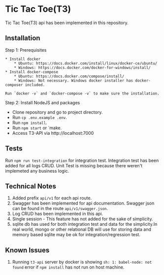 # Tic Tac Toe(T3)

Tic Tac Toe(T3) api has been implemented in this repository.


## Installation

Step 1: Prerequisites

    * Install docker
        * Ubuntu: https://docs.docker.com/install/linux/docker-ce/ubuntu/
        * Windows: https://docs.docker.com/docker-for-windows/install/
    * Install docker-compose
        * Ubuntu: https://docs.docker.com/compose/install/
        * Windows: Not necessary. Windows docker installer has docker-composer included.

    Run `docker -v` and `docker-compose -v` to make sure the installation.

Step 2: Install NodeJS and packages

   * Clone repository and go to project directory.
   * Run `cp .env.example .env`.
   * Run `npm install`.
   * Run `npm start` or `make.  
   * Access T3-API via http://localhost:7000

## Tests

Run `npm run test-integration` for integration test. Integration test has been added for all logs CRUD. Unit Test is missing because there weren't implemeted any business logic.


## Technical Notes

1) Added prefix `api/v1` for each api route.
2) Swagger has been implemented for api documentation. Swagger json can be found in the route `api/v1/swagger.json`.
3) Log CRUD has been implemented in this api.
4) Single session - This feature has not added for the sake of simplicity.
5) sqlite db has used for both integration test and data for the simplicity.In real world, mongo or other relational DB will use for storing data and memory based sqlite may be ok for integration/regression test.

## Known Issues

1) Running `t3-api` server by docker is showing `sh: 1: babel-node: not found` error if `npm install` has not run on host machine.
